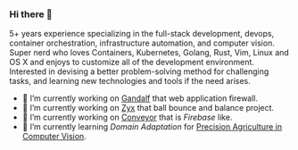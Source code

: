 ### Hi there 👋

5+ years experience specializing in the full-stack development, devops, container orchestration, infrastructure automation, and computer vision. Super nerd who loves Containers, Kubernetes, Golang, Rust, Vim, Linux and OS X and enjoys to customize all of the development environment. Interested in devising a better problem-solving method for challenging tasks, and learning new technologies and tools if the need arises.

- 🔭 I’m currently working on [Gandalf](https://github.com/yildizozan/gandalf) that web application firewall.
- 🔭 I’m currently working on [Zyx](https://github.com/yildizozan/zyx) that ball bounce and balance project.
- 🔭 I’m currently working on [Conveyor](https://github.com/yildizozan/conveyor-cloud) that is *Firebase* like.
- 🌱 I’m currently learning *Domain Adaptation* for [Precision Agriculture in Computer Vision](https://github.com/yildizozan/precision-agriculture-computer-vision).

<!--
**yildizozan/yildizozan** is a ✨ _special_ ✨ repository because its `README.md` (this file) appears on your GitHub profile.

Here are some ideas to get you started:

- 🔭 I’m currently working on ...
- 🌱 I’m currently learning ...
- 👯 I’m looking to collaborate on ...
- 🤔 I’m looking for help with ...
- 💬 Ask me about ...
- 📫 How to reach me: ...
- 😄 Pronouns: ...
- ⚡ Fun fact: ...
-->
